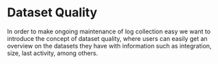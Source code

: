 # Dataset Quality

In order to make ongoing maintenance of log collection easy we want to introduce the concept of dataset quality, where users can easily get an overview on the datasets they have with information such as integration, size, last activity, among others.

